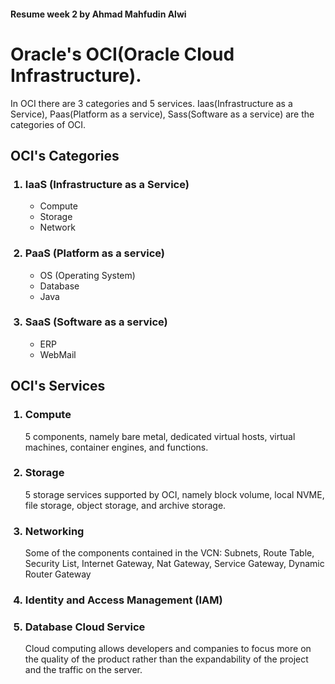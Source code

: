 #### Resume week 2 by Ahmad Mahfudin Alwi

# Oracle's OCI(Oracle Cloud Infrastructure).

 In OCI there are 3 categories and 5 services. Iaas(Infrastructure as a Service), Paas(Platform as a service), Sass(Software as a service) are the categories of OCI.

 ## OCI's Categories

 <ol>

 ### <li>IaaS (Infrastructure as a Service)</li>

 <ul>

<li>Compute</li>
<li>Storage</li>
<li>Network</li>

 </ul>

 ### <li>PaaS (Platform as a service)</li>

 <ul>

<li>OS (Operating System)</li>
<li>Database</li>
<li>Java</li>

 </ul>

 ### <li>SaaS (Software as a service)</li>

 <ul>

<li>ERP</li>
<li>WebMail</li>

 </ul>

 </ol>

  ## OCI's Services

 <ol>

 ### <li>Compute</li>

5 components, namely bare metal, dedicated virtual hosts, virtual machines, container engines, and functions.

 ### <li>Storage</li>

5 storage services supported by OCI, namely block volume, local NVME, file storage, object storage, and archive storage.

 ### <li>Networking</li>

Some of the components contained in the VCN: Subnets, Route Table, Security List, Internet Gateway, Nat Gateway, Service Gateway, Dynamic Router Gateway

 ### <li>Identity and Access Management (IAM)</li>

 ### <li>Database Cloud Service</li>

Cloud computing allows developers and companies to focus more on the quality of the product rather than the expandability of the project and the traffic on the server.

 </ol>